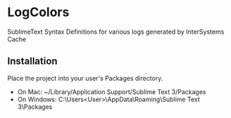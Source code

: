 # LogColors

SublimeText Syntax Definitions for various logs generated by InterSystems Cache

## Installation

Place the project into your user's Packages directory.

 - On Mac: ~/Library/Application Support/Sublime Text 3/Packages
 - On Windows: C:\Users\<User>\AppData\Roaming\Sublime Text 3\Packages

